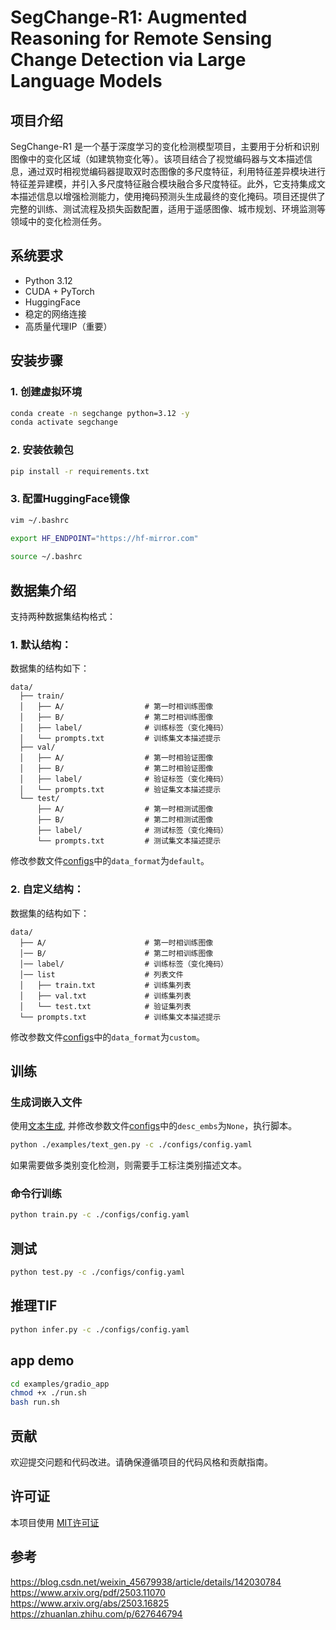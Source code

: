# SegChange-R1: Augmented Reasoning for Remote Sensing Change Detection via Large Language Models

## 项目介绍

SegChange-R1 是一个基于深度学习的变化检测模型项目，主要用于分析和识别图像中的变化区域（如建筑物变化等）。该项目结合了视觉编码器与文本描述信息，通过双时相视觉编码器提取双时态图像的多尺度特征，利用特征差异模块进行特征差异建模，并引入多尺度特征融合模块融合多尺度特征。此外，它支持集成文本描述信息以增强检测能力，使用掩码预测头生成最终的变化掩码。项目还提供了完整的训练、测试流程及损失函数配置，适用于遥感图像、城市规划、环境监测等领域中的变化检测任务。

## 系统要求

- Python 3.12
- CUDA + PyTorch
- HuggingFace
- 稳定的网络连接
- 高质量代理IP（重要）

## 安装步骤

### 1. 创建虚拟环境

```bash
conda create -n segchange python=3.12 -y
conda activate segchange
```

### 2. 安装依赖包

```bash
pip install -r requirements.txt
```

### 3. 配置HuggingFace镜像

```bash
vim ~/.bashrc
 
export HF_ENDPOINT="https://hf-mirror.com"

source ~/.bashrc
```

## 数据集介绍
支持两种数据集结构格式：
### 1. 默认结构：
数据集的结构如下：
```text
data/
  ├── train/
  │   ├── A/                  # 第一时相训练图像
  │   ├── B/                  # 第二时相训练图像
  │   ├── label/              # 训练标签（变化掩码）
  │   └── prompts.txt         # 训练集文本描述提示
  ├── val/
  │   ├── A/                  # 第一时相验证图像
  │   ├── B/                  # 第二时相验证图像
  │   ├── label/              # 验证标签（变化掩码）
  │   └── prompts.txt         # 验证集文本描述提示
  └── test/
      ├── A/                  # 第一时相测试图像
      ├── B/                  # 第二时相测试图像
      ├── label/              # 测试标签（变化掩码）
      └── prompts.txt         # 测试集文本描述提示
```
修改参数文件[configs](./configs/config.yaml)中的`data_format`为`default`。

### 2. 自定义结构：
数据集的结构如下：
```text
data/
  ├── A/                      # 第一时相训练图像
  │── B/                      # 第二时相训练图像
  │── label/                  # 训练标签（变化掩码）
  │── list                    # 列表文件
  │   ├── train.txt           # 训练集列表
  │   ├── val.txt             # 训练集列表
  │   └── test.txt            # 验证集列表
  └── prompts.txt             # 训练集文本描述提示
```
修改参数文件[configs](./configs/config.yaml)中的`data_format`为`custom`。

## 训练

### 生成词嵌入文件

使用[文本生成](./examples/text_gen.py), 并修改参数文件[configs](./configs/config.yaml)中的`desc_embs`为`None`，执行脚本。

```bash
python ./examples/text_gen.py -c ./configs/config.yaml
```
如果需要做多类别变化检测，则需要手工标注类别描述文本。

### 命令行训练
```bash
python train.py -c ./configs/config.yaml
```

## 测试
```bash
python test.py -c ./configs/config.yaml
```

## 推理TIF
```bash
python infer.py -c ./configs/config.yaml
```

## app demo

```bash
cd examples/gradio_app
chmod +x ./run.sh
bash run.sh
```
## 贡献

欢迎提交问题和代码改进。请确保遵循项目的代码风格和贡献指南。

## 许可证

本项目使用 [MIT许可证](LICENSE)

## 参考
https://blog.csdn.net/weixin_45679938/article/details/142030784
https://www.arxiv.org/pdf/2503.11070
https://www.arxiv.org/abs/2503.16825
https://zhuanlan.zhihu.com/p/627646794